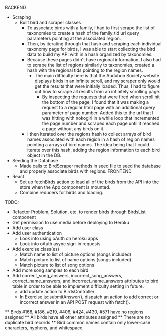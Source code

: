 BACKEND
* Scraping
  - Built bird and scraper classes
    - To associate birds with a family, I had to first scrape the list of taxonomies to create
      a hash of the family_tid url query parameters pointing at the associated region.
    - Then, by iterating through that hash and scraping each individual taxonomy page for birds,
      I was able to start collecting the bird data to build my API with in a hash organized by
      taxonomies.
    - Because these pages didn't have regional information, I also had to scrape the list of
      regions similarly to taxonomies, created a hash with the regional tids pointing to the
      region names.
      - The main difficulty here is that the Audubon Society website displays birds in an infinite
        scroll, and my scraper only would get the results that were initially loaded. Thus, I 
        had to figure out how to scrape all results from an infinitely scrolling page.
        - By inspecting the requests that were fired when scroll hit the bottom of the page, I
          found that it was making a request to a regular html page with an additional query 
          parameter of page number. Added this to the url that I was hitting with nokogiri in a 
          while loop that incremented the page number and scraped each page until it reached a 
          page without any birds on it.
    - I then iterated over the regions hash to collect arrays of bird names associated with each
      region in a hash of region names pointing a arrays of bird names. The idea being that I
      could iterate over this hash, adding the region information to each bird object in the DB.
* Seeding the Database
  - Made calls to BirdScraper methods in seed file to seed the database and properly associate
    birds with regions.
FRONTEND
* React
  - Set up fetchBirds action to load all of the birds from the API into the store when the 
    App component is mounted.
  - Combine reducers for birds and loading.



TODO:
- Refactor Problem, Solution, etc. to render birds through BirdsList component
- Get permission to use media before deploying to Heroku
- Add user class
- Add user authentication
  - Look into using oAuth on heroku apps
  - Look into oAuth async sign-in requests
- Add exercise class(es)
  - Match name to list of picture options (songs included)
  - Match picture to list of name options (songs included)
  - Match picture to list of song options
- Add more song samples to each bird
- Add correct_song_answers, incorrect_song_answers, correct_name_answers, and 
  incorrect_name_answers attributes to bird table in order to be able to implement
  difficulty setting in future.
  - add update action to BirdsController
  - In Exercise.js::submitAnswer(), dispatch an action to add correct or incorrect
    answer in an API POST request with fetch(). 

** Birds #168, #186, #219, #406, #424, #430, #571 have no regions assigned
** All birds have all other attributes assigned
** There are no duplicate bird records
** Bird common names contain only lower-case characters, hyphens, and whitespace



